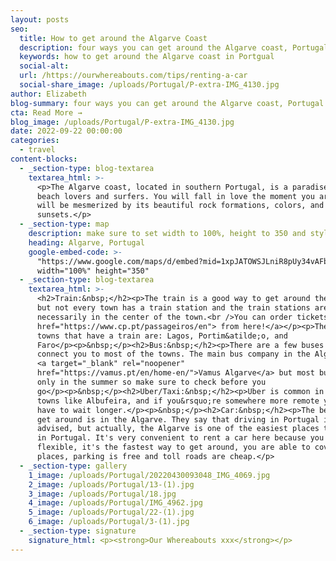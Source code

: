 ```yaml
---
layout: posts
seo:
  title: How to get around the Algarve Coast
  description: four ways you can get around the Algarve coast, Portugal
  keywords: how to get around the Algarve coast in Portgual
  social-alt:
  url: /https://ourwhereabouts.com/tips/renting-a-car
  social-share_image: /uploads/Portugal/P-extra-IMG_4130.jpg
author: Elizabeth
blog-summary: four ways you can get around the Algarve coast, Portugal
cta: Read More →
blog_image: /uploads/Portugal/P-extra-IMG_4130.jpg
date: 2022-09-22 00:00:00
categories:
  - travel
content-blocks:
  - _section-type: blog-textarea
    textarea_html: >-
      <p>The Algarve coast, located in southern Portugal, is a paradise for
      beach lovers and surfers. You will fall in love the moment you arrive and
      will be mesmerized by its beautiful rock formations, colors, and gorgeous
      sunsets.</p>
  - _section-type: map
    description: make sure to set width to 100%, height to 350 and style to border 2
    heading: Algarve, Portugal
    google-embed-code: >-
      "https://www.google.com/maps/d/embed?mid=1xpJATOWSJLniR8pUy34vAFbOiN4CXSg&ehbc=2E312F"
      width="100%" height="350"
  - _section-type: blog-textarea
    textarea_html: >-
      <h2>Train:&nbsp;</h2><p>The train is a good way to get around the Algarve
      but not every town has a train station and the train stations aren't
      necessarily in the center of the town.<br />You can order tickets<a
      href="https://www.cp.pt/passageiros/en"> from here!</a></p><p>The main
      towns that have a train are: Lagos, Portim&atilde;o, and
      Faro</p><p>&nbsp;</p><h2>Bus:&nbsp;</h2><p>There are a few buses that
      connect you to most of the towns. The main bus company in the Algarve is
      <a target="_blank" rel="noopener"
      href="https://vamus.pt/en/home-en/">Vamus Algarve</a> but most buses run
      only in the summer so make sure to check before you
      go</p><p>&nbsp;</p><h2>Uber/Taxi:&nbsp;</h2><p>Uber is common in coastal
      towns like Albufeira, and if you&rsquo;re somewhere more remote you might
      have to wait longer.</p><p>&nbsp;</p><h2>Car:&nbsp;</h2><p>The best way to
      get around is in the Algarve. They say that driving in Portugal isn't
      advised, but actually, the Algarve is one of the easiest places to drive
      in Portugal. It's very convenient to rent a car here because you are
      flexible, it's the fastest way to get around, you are able to cover more
      places, parking is free and toll roads are cheap.</p>
  - _section-type: gallery
    1_image: /uploads/Portugal/20220430093048_IMG_4069.jpg
    2_image: /uploads/Portugal/13-(1).jpg
    3_image: /uploads/Portugal/18.jpg
    4_image: /uploads/Portugal/IMG_4962.jpg
    5_image: /uploads/Portugal/22-(1).jpg
    6_image: /uploads/Portugal/3-(1).jpg
  - _section-type: signature
    signature_html: <p><strong>Our Whereabouts xxx</strong></p>
---
```

